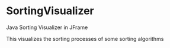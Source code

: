 # SortingVisualizer
Java Sorting Visualizer in JFrame

This visualizes the sorting processes of some sorting algorithms
